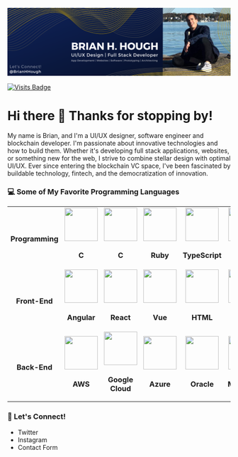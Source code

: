 ![Banner](https://github.com/BrianHHough/BrianHHough/blob/master/images/Banner.png)

[![Visits Badge](https://badges.pufler.dev/visits/puf17640/git-badges)](https://badges.pufler.dev/visits/{brianhhough}/{brianhhough.github.io})

# Hi there 👋 Thanks for stopping by!

My name is Brian, and I'm a UI/UX designer, software engineer and blockchain developer. I'm passionate about innovative technologies and how to build them. Whether it's developing full stack applications, websites, or something new for the web, I strive to combine stellar design with optimal UI/UX. Ever since entering the blockchain VC space, I've been fascinated by buildable technology, fintech, and the democratization of innovation.

### 💻 Some of My Favorite Programming Languages

<table>
<tr>
  <td align="center">
    <h3 align="center">Programming</h3>
  </td>
  <td align="center">
    <img src="https://devicons.github.io/devicon/devicon.git/icons/c/c-original.svg" width=75 height=75 align="center">
    <h3 align="center">C</h3>
  </td>
  <td align="center">
    <img src="https://devicons.github.io/devicon/devicon.git/icons/java/java-original-wordmark.svg" width=75 height=75 align="center">
    <h3 align="center">C</h3>
  </td>
  <td align="center">
    <img src="https://devicons.github.io/devicon/devicon.git/icons/ruby/ruby-original-wordmark.svg" width=75 height=75 align="center">
    <h3 align="center">Ruby</h3>
  </td>
  <td align="center">
    <img src="https://devicons.github.io/devicon/devicon.git/icons/typescript/typescript-original.svg" width=75 height=75 align="center">
    <h3 align="center">TypeScript</h3>
  </td>
  <td align="center">
    <img src="https://devicons.github.io/devicon/devicon.git/icons/python/python-original.svg" width=75 height=75 align="center">
    <h3 align="center">Python</h3>
  </td>
  <td align="center">
    <img src="https://devicons.github.io/devicon/devicon.git/icons/swift/swift-original-wordmark.svg" width=75 height=75 align="center">
    <h3 align="center">Python</h3>
  </td>
</tr>
  
<tr>
  <td align="center">
    <h3 align="center">Front-End</h3>
  </td>
  <td align="center">
    <img src="https://devicons.github.io/devicon/devicon.git/icons/angularjs/angularjs-original.svg" width=75 height=75 align="center">
    <h3 align="center">Angular</h3>
  </td>
  <td align="center">
    <img src="https://devicons.github.io/devicon/devicon.git/icons/react/react-original-wordmark.svg" width=75 height=75 align="center">
    <h3 align="center">React</h3>
  </td>
  <td align="center">
    <img src="https://devicons.github.io/devicon/devicon.git/icons/vuejs/vuejs-original-wordmark.svg" width=75 height=75 align="center">
    <h3 align="center">Vue</h3>
  </td>
  <td align="center">
    <img src="https://devicons.github.io/devicon/devicon.git/icons/html5/html5-original-wordmark.svg" width=75 height=75 align="center">
    <h3 align="center">HTML</h3>
  </td>
  <td align="center">
    <img src="https://devicons.github.io/devicon/devicon.git/icons/css3/css3-original-wordmark.svg" width=75 height=75 align="center">
    <h3 align="center">CSS</h3>
  </td>
  <td align="center">
    <img src="https://devicons.github.io/devicon/devicon.git/icons/sass/sass-original.svg" width=75 height=75 align="center">
    <h3 align="center">Sass</h3>
  </td>
</tr>

<tr>
  <td align="center">
    <h3 align="center">Back-End</h3>
  </td>
  <td align="center">
    <img src="https://devicons.github.io/devicon/devicon.git/icons/amazonwebservices/amazonwebservices-original-wordmark.svg" width=75 height=75 align="center">
    <h3 align="center">AWS</h3>
  </td>
  <td align="center">
    <img src="https://www.vectorlogo.zone/logos/google_cloud/google_cloud-icon.svg" width=75 height=75 align="center">
    <h3 align="center">Google Cloud</h3>
  </td>
  <td align="center">
    <img src="https://www.vectorlogo.zone/logos/microsoft_azure/microsoft_azure-icon.svg" width=75 height=75 align="center">
    <h3 align="center">Azure</h3>
  </td>
  <td align="center">
    <img src="https://devicons.github.io/devicon/devicon.git/icons/oracle/oracle-original.svg" width=75 height=75 align="center">
    <h3 align="center">Oracle</h3>
  </td>
  <td align="center">
    <img src="https://devicons.github.io/devicon/devicon.git/icons/mongodb/mongodb-original-wordmark.svg" width=75 height=75 align="center">
    <h3 align="center">MongoDB</h3>
  </td>
  <td align="center">
    <img src="https://devicons.github.io/devicon/devicon.git/icons/nodejs/nodejs-original-wordmark.svg" width=75 height=75 align="center">
    <h3 align="center">NodeJS</h3>
  </td>
</tr>

</table>


### 📨 Let's Connect!

<ul>
  <li>Twitter</li>
  <li>Instagram</li>
  <li>Contact Form</li>
  </ul>
  





